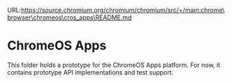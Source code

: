 URL:https://source.chromium.org/chromium/chromium/src/+/main:chrome\browser\chromeos\cros_apps\README.md
# ChromeOS Apps

This folder holds a prototype for the ChromeOS Apps platform. For now, it
contains prototype API implementations and test support.
